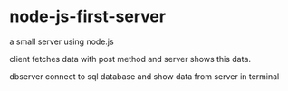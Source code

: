 # node-js-first-server
a small server using node.js

client fetches data with post method and server shows this data.

dbserver connect to sql database and show data from server in terminal
